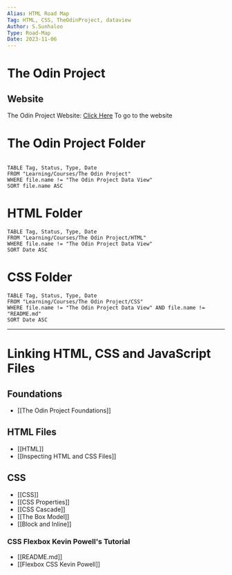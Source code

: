 ```yaml
---
Alias: HTML Road Map
Tag: HTML, CSS, TheOdinProject, dataview
Author: S.Sunhaloo
Type: Road-Map
Date: 2023-11-06
---
```


# The Odin Project

## Website

The Odin Project Website: [Click Here](https://theodinproject.com) To go to the website

# The Odin Project Folder

```dataview

TABLE Tag, Status, Type, Date
FROM "Learning/Courses/The Odin Project"
WHERE file.name != "The Odin Project Data View"
SORT file.name ASC

```

# HTML Folder

```dataview
TABLE Tag, Status, Type, Date
FROM "Learning/Courses/The Odin Project/HTML"
WHERE file.name != "The Odin Project Data View"
SORT Date ASC
```

# CSS Folder

```dataview
TABLE Tag, Status, Type, Date
FROM "Learning/Courses/The Odin Project/CSS"
WHERE file.name != "The Odin Project Data View" AND file.name != "README.md"
SORT Date ASC
```

---

# Linking HTML, CSS and JavaScript Files

## Foundations

- [[The Odin Project Foundations]]

## HTML Files

- [[HTML]]
- [[Inspecting HTML and CSS Files]]

## CSS

- [[CSS]]
- [[CSS Properties]]
- [[CSS Cascade]]
- [[The Box Model]]
- [[Block and Inline]]

### CSS Flexbox Kevin Powell's Tutorial

- [[README.md]]
- [[Flexbox CSS Kevin Powell]]